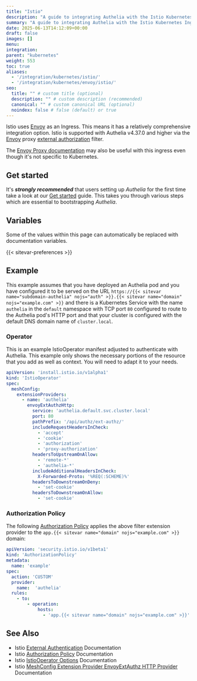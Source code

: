 ```yaml
---
title: "Istio"
description: "A guide to integrating Authelia with the Istio Kubernetes Ingress."
summary: "A guide to integrating Authelia with the Istio Kubernetes Ingress."
date: 2025-06-13T14:12:09+00:00
draft: false
images: []
menu:
integration:
parent: "kubernetes"
weight: 553
toc: true
aliases:
  - '/integration/kubernetes/istio/'
  - '/integration/kubernetes/envoy/istio/'
seo:
  title: "" # custom title (optional)
  description: "" # custom description (recommended)
  canonical: "" # custom canonical URL (optional)
  noindex: false # false (default) or true
---
```


Istio uses [Envoy] as an Ingress. This means it has a relatively comprehensive integration option.
Istio is supported with Authelia v4.37.0 and higher via the [Envoy] proxy [external authorization] filter.

The [Envoy Proxy documentation](../../proxies/envoy.md) may also be useful with this ingress even though it's not
specific to Kubernetes.

[external authorization]: https://www.envoyproxy.io/docs/envoy/latest/api-v3/extensions/filters/http/ext_authz/v3/ext_authz.proto.html#extensions-filters-http-ext-authz-v3-extauthz

## Get started

It's __*strongly recommended*__ that users setting up *Authelia* for the first time take a look at our
[Get started](../../prologue/get-started.md) guide. This takes you through various steps which are essential to
bootstrapping *Authelia*.

## Variables

Some of the values within this page can automatically be replaced with documentation variables.

{{< sitevar-preferences >}}

## Example

This example assumes that you have deployed an Authelia pod and you have configured it to be served on the URL
`https://{{< sitevar name="subdomain-authelia" nojs="auth" >}}.{{< sitevar name="domain" nojs="example.com" >}}` and there is a Kubernetes Service with the name `authelia` in the `default` namespace with
TCP port `80` configured to route to the Authelia pod's HTTP port and that your cluster is configured with the default
DNS domain name of `cluster.local`.

### Operator

This is an example IstioOperator manifest adjusted to authenticate with Authelia. This example only shows the necessary
portions of the resource that you add as well as context. You will need to adapt it to your needs.

```yaml {title="istio-operator.yml"}
apiVersion: 'install.istio.io/v1alpha1'
kind: 'IstioOperator'
spec:
  meshConfig:
    extensionProviders:
      - name: 'authelia'
        envoyExtAuthzHttp:
          service: 'authelia.default.svc.cluster.local'
          port: 80
          pathPrefix: '/api/authz/ext-authz/'
          includeRequestHeadersInCheck:
            - 'accept'
            - 'cookie'
            - 'authorization'
            - 'proxy-authorization'
          headersToUpstreamOnAllow:
            - 'remote-*'
            - 'authelia-*'
          includeAdditionalHeadersInCheck:
            X-Forwarded-Proto: '%REQ(:SCHEME)%'
          headersToDownstreamOnDeny:
            - 'set-cookie'
          headersToDownstreamOnAllow:
            - 'set-cookie'
```

### Authorization Policy

The following [Authorization Policy] applies the above filter extension provider to the `app.{{< sitevar name="domain" nojs="example.com" >}}` domain:

```yaml {title="authoriztion-policy.yml"}
apiVersion: 'security.istio.io/v1beta1'
kind: 'AuthorizationPolicy'
metadata:
  name: 'example'
spec:
  action: 'CUSTOM'
  provider:
    name:  'authelia'
  rules:
    - to:
        - operation:
            hosts:
              - 'app.{{< sitevar name="domain" nojs="example.com" >}}'
```

## See Also

- Istio [External Authentication](https://istio.io/latest/docs/tasks/security/authorization/authz-custom/) Documentation
- Istio [Authorization Policy] Documentation
- Istio [IstioOperator Options](https://istio.io/latest/docs/reference/config/istio.operator.v1alpha1/) Documentation
- Istio [MeshConfig Extension Provider EnvoyExtAuthz HTTP Provider](https://istio.io/latest/docs/reference/config/istio.mesh.v1alpha1/#MeshConfig-ExtensionProvider-EnvoyExternalAuthorizationHttpProvider) Documentation

[Authorization Policy]: https://istio.io/latest/docs/reference/config/security/authorization-policy/
[Envoy]: https://www.envoyproxy.io/

